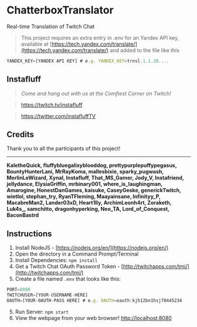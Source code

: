 # ChatterboxTranslator
Real-time Translation of Twitch Chat
> This project requires an extra entry in .env for an Yandex API key, available at [https://tech.yandex.com/translate/](https://tech.yandex.com/translate/) and added to the file like this
```javascript
YANDEX_KEY=[YANDEX API KEY] # e.g. YANDEX_KEY=trnsl.1.1.20....
```


## Instafluff ##
> *Come and hang out with us at the Comfiest Corner on Twitch!*

> https://twitch.tv/instafluff

> https://twitter.com/instafluffTV

## Credits ##
Thank you to all the participants of this project!

****

**KaletheQuick, fluffybluegalixyblooddog, prettypurplepuffypegasus, BountyHunterLani, MrRayKoma, mallesbixie, sparky_pugwash, MerlinLeWizard, Xynal, Instafluff, That_MS_Gamer, Jody_V, Instafriend, jellydance, ElysiaGriffin, mrbinary001, where_is_laughingman, Amarogine, HonestDanGames, kaisuke, CaseyGeske, generickTwitch, wietlol, stephan_try, RyanTFleming, Maayainsane, Infinityy_P, MacabreMan2, Lander03xD, Heart1lly, ArchimLeonh4rt, Zoraketh, Luk4s_, samchitto, dragonhyperking, Neo_TA, Lord_of_Conquest, BaconBastrd**

## Instructions ##

1. Install NodeJS - [https://nodejs.org/en/](https://nodejs.org/en/)
2. Open the directory in a Command Prompt/Terminal
3. Install Dependencies: `npm install`
4. Get a Twitch Chat OAuth Password Token - [http://twitchapps.com/tmi/](http://twitchapps.com/tmi/)
4. Create a file named `.env` that looks like this:
```javascript
PORT=8080
TWITCHUSER=[YOUR-USERNAME-HERE]
OAUTH=[YOUR-OAUTH-PASS HERE] # e.g. OAUTH=oauth:kjh12bn1hsj78445234
```
5. Run Server: `npm start`
6. View the webpage from your web browser! [http://localhost:8080](http://localhost:8080)
